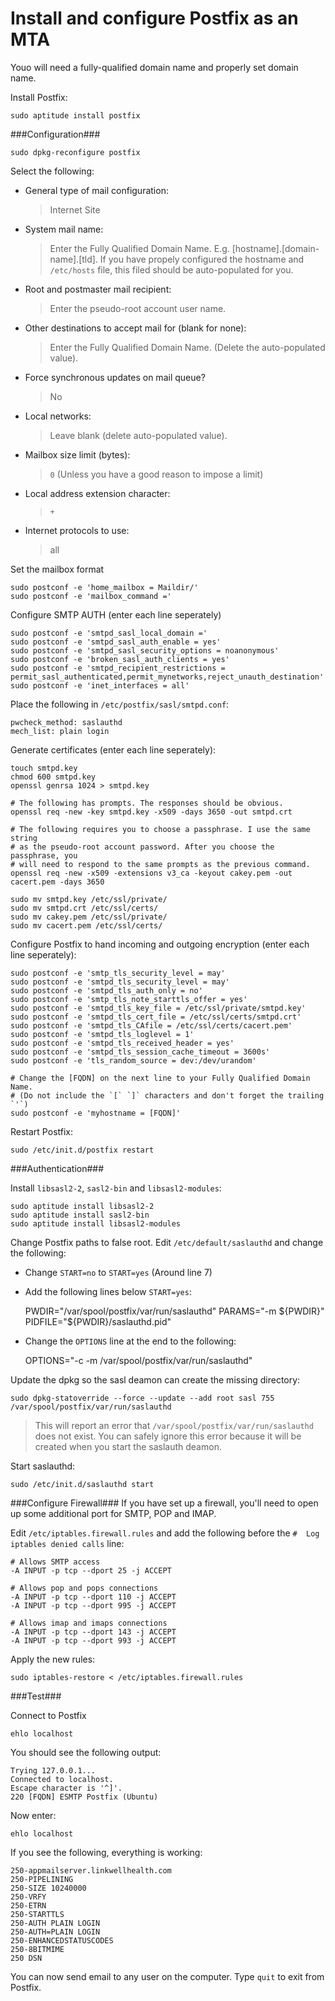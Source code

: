 Install and configure Postfix as an MTA
=======================================

Youo will need a fully-qualified domain name and properly set domain name.

Install Postfix:

    sudo aptitude install postfix

###Configuration###

    sudo dpkg-reconfigure postfix

Select the following:

* General type of mail configuration:
  > Internet Site

* System mail name:
  > Enter the Fully Qualified Domain Name. E.g. [hostname].[domain-name].[tld].
  > If you have propely configured the hostname and `/etc/hosts` file, this
  > filed should be auto-populated for you.

* Root and postmaster mail recipient:
  > Enter the pseudo-root account user name.

* Other destinations to accept mail for (blank for none):
  > Enter the Fully Qualified Domain Name. (Delete the auto-populated value).

* Force synchronous updates on mail queue?
  > No

* Local networks:
  > Leave blank (delete auto-populated value).

* Mailbox size limit (bytes):
  > `0` (Unless you have a good reason to impose a limit)

* Local address extension character:
  > `+`

* Internet protocols to use:
  > all

Set the mailbox format

    sudo postconf -e 'home_mailbox = Maildir/'
    sudo postconf -e 'mailbox_command ='

Configure SMTP AUTH (enter each line seperately)

    sudo postconf -e 'smtpd_sasl_local_domain ='
    sudo postconf -e 'smtpd_sasl_auth_enable = yes'
    sudo postconf -e 'smtpd_sasl_security_options = noanonymous'
    sudo postconf -e 'broken_sasl_auth_clients = yes'
    sudo postconf -e 'smtpd_recipient_restrictions = permit_sasl_authenticated,permit_mynetworks,reject_unauth_destination'
    sudo postconf -e 'inet_interfaces = all'

Place the following in `/etc/postfix/sasl/smtpd.conf`:

    pwcheck_method: saslauthd
    mech_list: plain login

Generate certificates (enter each line seperately):

    touch smtpd.key
    chmod 600 smtpd.key
    openssl genrsa 1024 > smtpd.key

    # The following has prompts. The responses should be obvious.
    openssl req -new -key smtpd.key -x509 -days 3650 -out smtpd.crt

    # The following requires you to choose a passphrase. I use the same string
    # as the pseudo-root account password. After you choose the passphrase, you
    # will need to respond to the same prompts as the previous command.
    openssl req -new -x509 -extensions v3_ca -keyout cakey.pem -out cacert.pem -days 3650

    sudo mv smtpd.key /etc/ssl/private/
    sudo mv smtpd.crt /etc/ssl/certs/
    sudo mv cakey.pem /etc/ssl/private/
    sudo mv cacert.pem /etc/ssl/certs/

Configure Postfix to hand incoming and outgoing encryption (enter each line
seperately):

    sudo postconf -e 'smtp_tls_security_level = may'
    sudo postconf -e 'smtpd_tls_security_level = may'
    sudo postconf -e 'smtpd_tls_auth_only = no'
    sudo postconf -e 'smtp_tls_note_starttls_offer = yes'
    sudo postconf -e 'smtpd_tls_key_file = /etc/ssl/private/smtpd.key'
    sudo postconf -e 'smtpd_tls_cert_file = /etc/ssl/certs/smtpd.crt'
    sudo postconf -e 'smtpd_tls_CAfile = /etc/ssl/certs/cacert.pem'
    sudo postconf -e 'smtpd_tls_loglevel = 1'
    sudo postconf -e 'smtpd_tls_received_header = yes'
    sudo postconf -e 'smtpd_tls_session_cache_timeout = 3600s'
    sudo postconf -e 'tls_random_source = dev:/dev/urandom'

    # Change the [FQDN] on the next line to your Fully Qualified Domain Name.
    # (Do not include the `[` `]` characters and don't forget the trailing `'`)
    sudo postconf -e 'myhostname = [FQDN]'

Restart Postfix:

    sudo /etc/init.d/postfix restart

###Authentication###

Install `libsasl2-2`, `sasl2-bin` and `libsasl2-modules`:

    sudo aptitude install libsasl2-2
    sudo aptitude install sasl2-bin
    sudo aptitude install libsasl2-modules

Change Postfix paths to false root. Edit `/etc/default/saslauthd` and change
the following:

* Change `START=no` to `START=yes` (Around line 7)
* Add the following lines below `START=yes`:

    PWDIR="/var/spool/postfix/var/run/saslauthd"
    PARAMS="-m ${PWDIR}"
    PIDFILE="${PWDIR}/saslauthd.pid"

* Change the `OPTIONS` line at the end to the following:

    OPTIONS="-c -m /var/spool/postfix/var/run/saslauthd"

Update the dpkg so the sasl deamon can create the missing directory:

    sudo dpkg-statoverride --force --update --add root sasl 755 /var/spool/postfix/var/run/saslauthd

> This will report an error that `/var/spool/postfix/var/run/saslauthd` does
> not exist. You can safely ignore this error because it will be created when
> you start the saslauth deamon.

Start saslauthd:

    sudo /etc/init.d/saslauthd start

###Configure Firewall###
If you have set up a firewall, you'll need to open up some additional port for
SMTP, POP and IMAP.

Edit `/etc/iptables.firewall.rules` and add the following before the
`#  Log iptables denied calls` line:

    # Allows SMTP access
    -A INPUT -p tcp --dport 25 -j ACCEPT

    # Allows pop and pops connections
    -A INPUT -p tcp --dport 110 -j ACCEPT
    -A INPUT -p tcp --dport 995 -j ACCEPT

    # Allows imap and imaps connections
    -A INPUT -p tcp --dport 143 -j ACCEPT
    -A INPUT -p tcp --dport 993 -j ACCEPT

Apply the new rules:

    sudo iptables-restore < /etc/iptables.firewall.rules


###Test###

Connect to Postfix

    ehlo localhost

You should see the following output:  

`Trying 127.0.0.1...`  
`Connected to localhost.`  
`Escape character is '^]'.`  
`220 [FQDN] ESMTP Postfix (Ubuntu)`  

Now enter:

    ehlo localhost

If you see the following, everything is working:  

`250-appmailserver.linkwellhealth.com`  
`250-PIPELINING`  
`250-SIZE 10240000`  
`250-VRFY`  
`250-ETRN`  
`250-STARTTLS`  
`250-AUTH PLAIN LOGIN`  
`250-AUTH=PLAIN LOGIN`  
`250-ENHANCEDSTATUSCODES`  
`250-8BITMIME`  
`250 DSN`  

You can now send email to any user on the computer. Type `quit` to exit from
Postfix.
